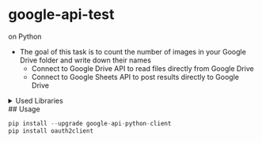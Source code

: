 # google-api-test
on Python

* The goal of this task is to count the number of images in your Google Drive folder and write down their names
  * Connect to Google Drive API to read files directly from Google Drive
  * Connect to Google Sheets API to post results directly to Google Drive
       
<details>
           <summary>Used Libraries</summary>
           <p>google-api-python-client</p>
           <p>oauth2client</p>
           <p>google.oauth2 </p>
           <p>googleapiclient.discovery</p>
           <p>oauth2client</p>
           <p>httplib2</p>
           <p>oauth2client.service_account</p>
         </details>
## Usage

```python
pip install --upgrade google-api-python-client
pip install oauth2client
```
